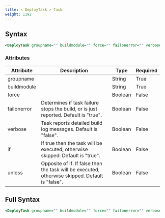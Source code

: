 ```yaml
---
title: < DeployTask > Task
weight: 1192
---
```

## Syntax
```xml
<DeployTask groupname="" buildmodule="" force="" failonerror="" verbose="" if="" unless="" />
```
### Attributes
| Attribute | Description | Type | Required |
| --------- | ----------- | ---- | -------- |
| groupname |  | String | True |
| buildmodule |  | String | True |
| force |  | Boolean | False |
| failonerror | Determines if task failure stops the build, or is just reported. Default is &quot;true&quot;. | Boolean | False |
| verbose | Task reports detailed build log messages.  Default is &quot;false&quot;. | Boolean | False |
| if | If true then the task will be executed; otherwise skipped. Default is &quot;true&quot;. | Boolean | False |
| unless | Opposite of if.  If false then the task will be executed; otherwise skipped. Default is &quot;false&quot;. | Boolean | False |

## Full Syntax
```xml
<DeployTask groupname="" buildmodule="" force="" failonerror="" verbose="" if="" unless="" />
```
